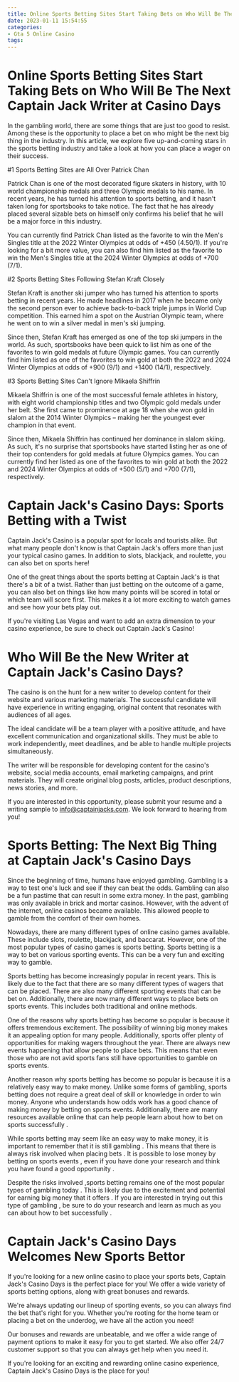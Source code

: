 ```yaml
---
title: Online Sports Betting Sites Start Taking Bets on Who Will Be The Next Captain Jack Writer at Casino Days
date: 2023-01-11 15:54:55
categories:
- Gta 5 Online Casino
tags:
---
```



#  Online Sports Betting Sites Start Taking Bets on Who Will Be The Next Captain Jack Writer at Casino Days

In the gambling world, there are some things that are just too good to resist. Among these is the opportunity to place a bet on who might be the next big thing in the industry. In this article, we explore five up-and-coming stars in the sports betting industry and take a look at how you can place a wager on their success.

#1 Sports Betting Sites are All Over Patrick Chan

Patrick Chan is one of the most decorated figure skaters in history, with 10 world championship medals and three Olympic medals to his name. In recent years, he has turned his attention to sports betting, and it hasn't taken long for sportsbooks to take notice. The fact that he has already placed several sizable bets on himself only confirms his belief that he will be a major force in this industry.

You can currently find Patrick Chan listed as the favorite to win the Men's Singles title at the 2022 Winter Olympics at odds of +450 (4.50/1). If you're looking for a bit more value, you can also find him listed as the favorite to win the Men's Singles title at the 2024 Winter Olympics at odds of +700 (7/1).

#2 Sports Betting Sites Following Stefan Kraft Closely

Stefan Kraft is another ski jumper who has turned his attention to sports betting in recent years. He made headlines in 2017 when he became only the second person ever to achieve back-to-back triple jumps in World Cup competition. This earned him a spot on the Austrian Olympic team, where he went on to win a silver medal in men's ski jumping.

Since then, Stefan Kraft has emerged as one of the top ski jumpers in the world. As such, sportsbooks have been quick to list him as one of the favorites to win gold medals at future Olympic games. You can currently find him listed as one of the favorites to win gold at both the 2022 and 2024 Winter Olympics at odds of +900 (9/1) and +1400 (14/1), respectively.

#3 Sports Betting Sites Can't Ignore Mikaela Shiffrin

Mikaela Shiffrin is one of the most successful female athletes in history, with eight world championship titles and two Olympic gold medals under her belt. She first came to prominence at age 18 when she won gold in slalom at the 2014 Winter Olympics – making her the youngest ever champion in that event.

Since then, Mikaela Shiffrin has continued her dominance in slalom skiing. As such, it's no surprise that sportsbooks have started listing her as one of their top contenders for gold medals at future Olympics games. You can currently find her listed as one of the favorites to win gold at both the 2022 and 2024 Winter Olympics at odds of +500 (5/1) and +700 (7/1), respectively.

#  Captain Jack's Casino Days: Sports Betting with a Twist

Captain Jack's Casino is a popular spot for locals and tourists alike. But what many people don't know is that Captain Jack's offers more than just your typical casino games. In addition to slots, blackjack, and roulette, you can also bet on sports here!

One of the great things about the sports betting at Captain Jack's is that there's a bit of a twist. Rather than just betting on the outcome of a game, you can also bet on things like how many points will be scored in total or which team will score first. This makes it a lot more exciting to watch games and see how your bets play out.

If you're visiting Las Vegas and want to add an extra dimension to your casino experience, be sure to check out Captain Jack's Casino!

#  Who Will Be the New Writer at Captain Jack's Casino Days?

The casino is on the hunt for a new writer to develop content for their website and various marketing materials. The successful candidate will have experience in writing engaging, original content that resonates with audiences of all ages.

The ideal candidate will be a team player with a positive attitude, and have excellent communication and organizational skills. They must be able to work independently, meet deadlines, and be able to handle multiple projects simultaneously.

The writer will be responsible for developing content for the casino's website, social media accounts, email marketing campaigns, and print materials. They will create original blog posts, articles, product descriptions, news stories, and more.

If you are interested in this opportunity, please submit your resume and a writing sample to info@captainjacks.com. We look forward to hearing from you!

#  Sports Betting: The Next Big Thing at Captain Jack's Casino Days

Since the beginning of time, humans have enjoyed gambling. Gambling is a way to test one's luck and see if they can beat the odds. Gambling can also be a fun pastime that can result in some extra money. In the past, gambling was only available in brick and mortar casinos. However, with the advent of the internet, online casinos became available. This allowed people to gamble from the comfort of their own homes.

Nowadays, there are many different types of online casino games available. These include slots, roulette, blackjack, and baccarat. However, one of the most popular types of casino games is sports betting. Sports betting is a way to bet on various sporting events. This can be a very fun and exciting way to gamble.

Sports betting has become increasingly popular in recent years. This is likely due to the fact that there are so many different types of wagers that can be placed. There are also many different sporting events that can be bet on. Additionally, there are now many different ways to place bets on sports events. This includes both traditional and online methods.

One of the reasons why sports betting has become so popular is because it offers tremendous excitement. The possibility of winning big money makes it an appealing option for many people. Additionally, sports offer plenty of opportunities for making wagers throughout the year. There are always new events happening that allow people to place bets. This means that even those who are not avid sports fans still have opportunities to gamble on sports events.

Another reason why sports betting has become so popular is because it is a relatively easy way to make money. Unlike some forms of gambling, sports betting does not require a great deal of skill or knowledge in order to win money. Anyone who understands how odds work has a good chance of making money by betting on sports events. Additionally, there are many resources available online that can help people learn about how to bet on sports successfully .

While sports betting may seem like an easy way to make money, it is important to remember that it is still gambling . This means that there is always risk involved when placing bets . It is possible to lose money by betting on sports events , even if you have done your research and think you have found a good opportunity .

Despite the risks involved ,sports betting remains one of the most popular types of gambling today . This is likely due to the excitement and potential for earning big money that it offers . If you are interested in trying out this type of gambling , be sure to do your research and learn as much as you can about how to bet successfully .

#  Captain Jack's Casino Days Welcomes New Sports Bettor

If you're looking for a new online casino to place your sports bets, Captain Jack's Casino Days is the perfect place for you! We offer a wide variety of sports betting options, along with great bonuses and rewards.

We're always updating our lineup of sporting events, so you can always find the bet that's right for you. Whether you're rooting for the home team or placing a bet on the underdog, we have all the action you need!

Our bonuses and rewards are unbeatable, and we offer a wide range of payment options to make it easy for you to get started. We also offer 24/7 customer support so that you can always get help when you need it.

If you're looking for an exciting and rewarding online casino experience, Captain Jack's Casino Days is the place for you!